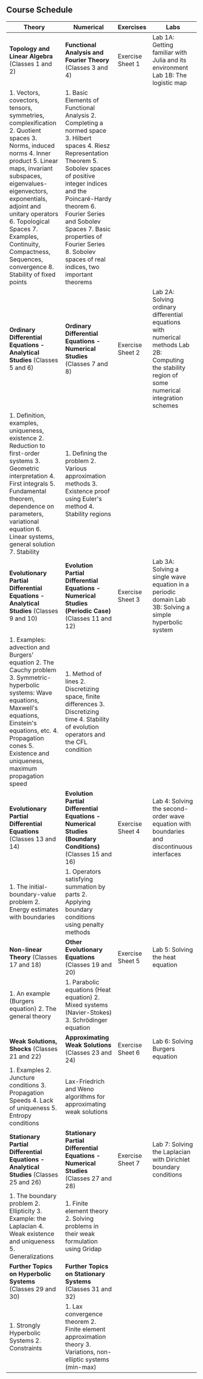 ## Course Schedule


|    **Theory**        |         **Numerical**      |      **Exercises**   | **Labs**      |
|------------|---------------|---------------|----------|
| **Topology and Linear Algebra** (Classes 1 and 2) | **Functional Analysis and Fourier Theory** (Classes 3 and 4) | Exercise Sheet 1 | Lab 1A: Getting familiar with Julia and its environment Lab 1B: The logistic map |
| 1. Vectors, covectors, tensors, symmetries, complexification 2. Quotient spaces 3. Norms, induced norms 4. Inner product 5. Linear maps, invariant subspaces, eigenvalues-eigenvectors, exponentials, adjoint and unitary operators 6. Topological Spaces 7. Examples, Continuity, Compactness, Sequences, convergence 8. Stability of fixed points | 1. Basic Elements of Functional Analysis 2. Completing a normed space 3. Hilbert spaces 4. Riesz Representation Theorem 5. Sobolev spaces of positive integer indices and the Poincaré-Hardy theorem 6. Fourier Series and Sobolev Spaces 7. Basic properties of Fourier Series 8. Sobolev spaces of real indices, two important theorems |  |  |
| **Ordinary Differential Equations - Analytical Studies** (Classes 5 and 6) | **Ordinary Differential Equations - Numerical Studies** (Classes 7 and 8) | Exercise Sheet 2 | Lab 2A: Solving ordinary differential equations with numerical methods Lab 2B: Computing the stability region of some numerical integration schemes |
| 1. Definition, examples, uniqueness, existence 2. Reduction to first-order systems 3. Geometric interpretation 4. First integrals 5. Fundamental theorem, dependence on parameters, variational equation 6. Linear systems, general solution 7. Stability | 1. Defining the problem 2. Various approximation methods 3. Existence proof using Euler's method 4. Stability regions |  |  |
| **Evolutionary Partial Differential Equations - Analytical Studies** (Classes 9 and 10) | **Evolution Partial Differential Equations - Numerical Studies (Periodic Case)** (Classes 11 and 12) | Exercise Sheet 3 | Lab 3A: Solving a single wave equation in a periodic domain Lab 3B: Solving a simple hyperbolic system |
| 1. Examples: advection and Burgers' equation 2. The Cauchy problem 3. Symmetric-hyperbolic systems: Wave equations, Maxwell's equations, Einstein's equations, etc. 4. Propagation cones 5. Existence and uniqueness, maximum propagation speed | 1. Method of lines 2. Discretizing space, finite differences 3. Discretizing time 4. Stability of evolution operators and the CFL condition |  |  |
| **Evolutionary Partial Differential Equations** (Classes 13 and 14) | **Evolution Partial Differential Equations - Numerical Studies (Boundary Conditions)** (Classes 15 and 16) | Exercise Sheet 4 | Lab 4: Solving the second-order wave equation with boundaries and discontinuous interfaces |
| 1. The initial-boundary-value problem 2. Energy estimates with boundaries | 1. Operators satisfying summation by parts 2. Applying boundary conditions using penalty methods |  |  |
| **Non-linear Theory** (Classes 17 and 18) | **Other Evolutionary Equations** (Classes 19 and 20) | Exercise Sheet 5 | Lab 5: Solving the heat equation |
| 1. An example (Burgers equation) 2. The general theory | 1. Parabolic equations (Heat equation) 2. Mixed systems (Navier-Stokes) 3. Schrödinger equation |  |  |
| **Weak Solutions, Shocks** (Classes 21 and 22) | **Approximating Weak Solutions** (Classes 23 and 24) | Exercise Sheet 6 | Lab 6: Solving Burgers equation |
| 1. Examples 2. Juncture conditions 3. Propagation Speeds 4. Lack of uniqueness 5. Entropy conditions | Lax-Friedrich and Weno algorithms for approximating weak solutions |  |  |
| **Stationary Partial Differential Equations - Analytical Studies** (Classes 25 and 26) | **Stationary Partial Differential Equations - Numerical Studies** (Classes 27 and 28) | Exercise Sheet 7 | Lab 7: Solving the Laplacian with Dirichlet boundary conditions |
| 1. The boundary problem 2. Ellipticity 3. Example: the Laplacian 4. Weak existence and uniqueness 5. Generalizations | 1. Finite element theory 2. Solving problems in their weak formulation using Gridap |  |  |
| **Further Topics on Hyperbolic Systems** (Classes 29 and 30) | **Further Topics on Stationary Systems** (Classes 31 and 32) | | |
| 1. Strongly Hyperbolic Systems 2. Constraints | 1. Lax convergence theorem 2. Finite element approximation theory 3. Variations, non-elliptic systems (min-max) | | |
